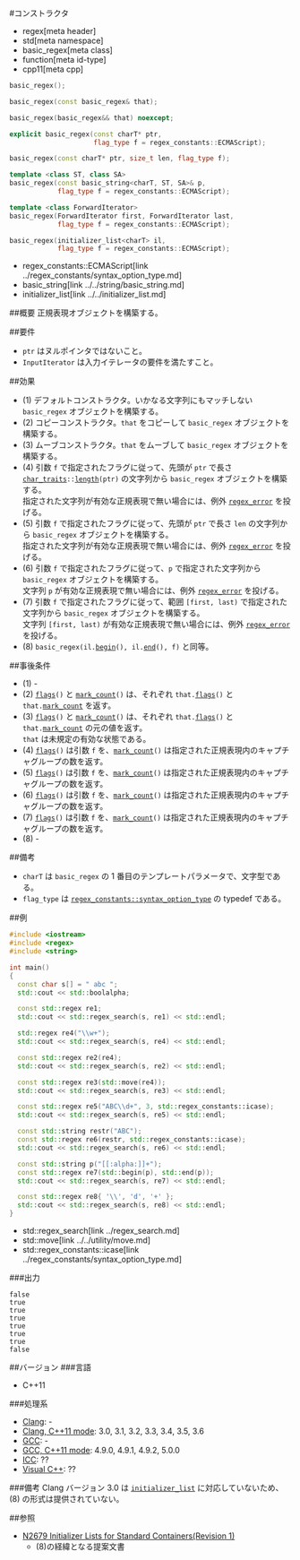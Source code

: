 #コンストラクタ
* regex[meta header]
* std[meta namespace]
* basic_regex[meta class]
* function[meta id-type]
* cpp11[meta cpp]

```cpp
basic_regex();                                                              // (1)

basic_regex(const basic_regex& that);                                       // (2)

basic_regex(basic_regex&& that) noexcept;                                   // (3)

explicit basic_regex(const charT* ptr,
                     flag_type f = regex_constants::ECMAScript);            // (4)

basic_regex(const charT* ptr, size_t len, flag_type f);                     // (5)

template <class ST, class SA>
basic_regex(const basic_string<charT, ST, SA>& p,
            flag_type f = regex_constants::ECMAScript);                     // (6)

template <class ForwardIterator>
basic_regex(ForwardIterator first, ForwardIterator last,
            flag_type f = regex_constants::ECMAScript);                     // (7)

basic_regex(initializer_list<charT> il,
            flag_type f = regex_constants::ECMAScript);                     // (8)
```
* regex_constants::ECMAScript[link ../regex_constants/syntax_option_type.md]
* basic_string[link ../../string/basic_string.md]
* initializer_list[link ../../initializer_list.md]


##概要
正規表現オブジェクトを構築する。


##要件
- `ptr` はヌルポインタではないこと。
- `InputIterator` は入力イテレータの要件を満たすこと。


##効果
- (1) デフォルトコンストラクタ。いかなる文字列にもマッチしない `basic_regex` オブジェクトを構築する。
- (2) コピーコンストラクタ。`that` をコピーして `basic_regex` オブジェクトを構築する。
- (3) ムーブコンストラクタ。`that` をムーブして `basic_regex` オブジェクトを構築する。
- (4) 引数 `f` で指定されたフラグに従って、先頭が `ptr` で長さ [`char_traits`](../../string/char_traits.md)`::`[`length`](../../string/char_traits/length.md)`(ptr)` の文字列から `basic_regex` オブジェクトを構築する。  
    指定された文字列が有効な正規表現で無い場合には、例外 [`regex_error`](../regex_error.md) を投げる。
- (5) 引数 `f` で指定されたフラグに従って、先頭が `ptr` で長さ `len` の文字列から `basic_regex` オブジェクトを構築する。  
    指定された文字列が有効な正規表現で無い場合には、例外 [`regex_error`](../regex_error.md) を投げる。
- (6) 引数 `f` で指定されたフラグに従って、`p` で指定された文字列から `basic_regex` オブジェクトを構築する。  
    文字列 `p` が有効な正規表現で無い場合には、例外 [`regex_error`](../regex_error.md) を投げる。
- (7) 引数 `f` で指定されたフラグに従って、範囲 `[first, last)` で指定された文字列から `basic_regex` オブジェクトを構築する。  
    文字列 `[first, last)` が有効な正規表現で無い場合には、例外 [`regex_error`](../regex_error.md) を投げる。
- (8) `basic_regex(il.`[`begin`](../../initializer_list/begin.md)`(), il.`[`end`](../../initializer_list/end.md)`(), f)` と同等。


##事後条件
- (1) -
- (2) [`flags`](flags.md)`()` と [`mark_count`](mark_count.md)`()` は、それぞれ `that.`[`flags`](flags.md)`()` と `that.`[`mark_count`](mark_count.md) を返す。
- (3) [`flags`](flags.md)`()` と [`mark_count`](mark_count.md)`()` は、それぞれ `that.`[`flags`](flags.md)`()` と `that.`[`mark_count`](mark_count.md) の元の値を返す。  
    `that` は未規定の有効な状態である。
- (4) [`flags`](flags.md)`()` は引数 `f` を、[`mark_count`](mark_count.md)`()` は指定された正規表現内のキャプチャグループの数を返す。
- (5) [`flags`](flags.md)`()` は引数 `f` を、[`mark_count`](mark_count.md)`()` は指定された正規表現内のキャプチャグループの数を返す。
- (6) [`flags`](flags.md)`()` は引数 `f` を、[`mark_count`](mark_count.md)`()` は指定された正規表現内のキャプチャグループの数を返す。
- (7) [`flags`](flags.md)`()` は引数 `f` を、[`mark_count`](mark_count.md)`()` は指定された正規表現内のキャプチャグループの数を返す。
- (8) -


##備考
- `charT` は `basic_regex` の 1 番目のテンプレートパラメータで、文字型である。
- `flag_type` は [`regex_constants::syntax_option_type`](../regex_constants/syntax_option_type.md) の typedef である。


##例
```cpp
#include <iostream>
#include <regex>
#include <string>

int main()
{
  const char s[] = " abc ";
  std::cout << std::boolalpha;

  const std::regex re1;                                                 // (1) の形式
  std::cout << std::regex_search(s, re1) << std::endl;

  std::regex re4("\\w+");                                               // (4) の形式
  std::cout << std::regex_search(s, re4) << std::endl;

  const std::regex re2(re4);                                            // (2) の形式
  std::cout << std::regex_search(s, re2) << std::endl;

  const std::regex re3(std::move(re4));                                 // (3) の形式
  std::cout << std::regex_search(s, re3) << std::endl;

  const std::regex re5("ABC\\d+", 3, std::regex_constants::icase);      // (5) の形式
  std::cout << std::regex_search(s, re5) << std::endl;

  const std::string restr("ABC");
  const std::regex re6(restr, std::regex_constants::icase);             // (6) の形式
  std::cout << std::regex_search(s, re6) << std::endl;

  const std::string p("[[:alpha:]]+");
  const std::regex re7(std::begin(p), std::end(p));                     // (7) の形式
  std::cout << std::regex_search(s, re7) << std::endl;

  const std::regex re8{ '\\', 'd', '+' };                               // (8) の形式
  std::cout << std::regex_search(s, re8) << std::endl;
}
```
* std::regex_search[link ../regex_search.md]
* std::move[link ../../utility/move.md]
* std::regex_constants::icase[link ../regex_constants/syntax_option_type.md]

###出力
```
false
true
true
true
true
true
true
false
```


##バージョン
###言語
- C++11

###処理系
- [Clang](/implementation.md#clang): -
- [Clang, C++11 mode](/implementation.md#clang): 3.0, 3.1, 3.2, 3.3, 3.4, 3.5, 3.6
- [GCC](/implementation.md#gcc): -
- [GCC, C++11 mode](/implementation.md#gcc): 4.9.0, 4.9.1, 4.9.2, 5.0.0
- [ICC](/implementation.md#icc): ??
- [Visual C++](/implementation.md#visual_cpp): ??

###備考
Clang バージョン 3.0 は [`initializer_list`](../../initializer_list.md) に対応していないため、(8) の形式は提供されていない。  


##参照
- [N2679 Initializer Lists for Standard Containers(Revision 1)](http://www.open-std.org/jtc1/sc22/wg21/docs/papers/2008/n2679.pdf)
    - (8)の経緯となる提案文書

